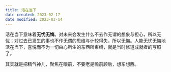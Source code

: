 ```yaml
---
title: 活在当下
date created: 2023-02-17
date modified: 2023-03-14
---
```


活在当下意味着**无忧无悔**。对未来会发生什么不去作无谓的想象与担心，所以无忧；对过去已发生的事也不作无谓的思维与计较得失，所以无悔。人能无忧无悔地活在当下，喜悦而不为一切由心所生的东西所束缚，就是当时修道成就者的写照了。

其实就是把精气神儿，聚焦在眼前，不要老是瞻前顾后，想东想西。
